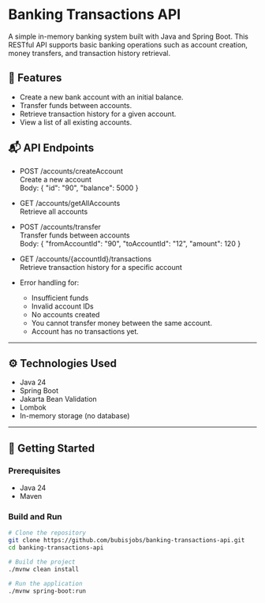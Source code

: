 # Banking Transactions API

A simple in-memory banking system built with Java and Spring Boot. This RESTful API supports basic banking operations such as account creation, money transfers, and transaction history retrieval.



## 📌 Features

- Create a new bank account with an initial balance.
- Transfer funds between accounts.
- Retrieve transaction history for a given account.
- View a list of all existing accounts.

## 📬 API Endpoints
- POST /accounts/createAccount  
  Create a new account  
  Body: { "id": "90", "balance": 5000 }

- GET /accounts/getAllAccounts  
  Retrieve all accounts

- POST /accounts/transfer  
  Transfer funds between accounts  
  Body: { "fromAccountId": "90", "toAccountId": "12", "amount": 120 }

- GET /accounts/{accountId}/transactions  
  Retrieve transaction history for a specific account




- Error handling for:
  - Insufficient funds
  - Invalid account IDs
  - No accounts created
  - You cannot transfer money between the same account.
  - Account has no transactions yet.

---

## ⚙️ Technologies Used

- Java 24
- Spring Boot
- Jakarta Bean Validation
- Lombok
- In-memory storage (no database)

---

## 🚀 Getting Started

### Prerequisites

- Java 24
- Maven

### Build and Run
```bash
# Clone the repository
git clone https://github.com/bubisjobs/banking-transactions-api.git
cd banking-transactions-api

# Build the project
./mvnw clean install

# Run the application
./mvnw spring-boot:run
